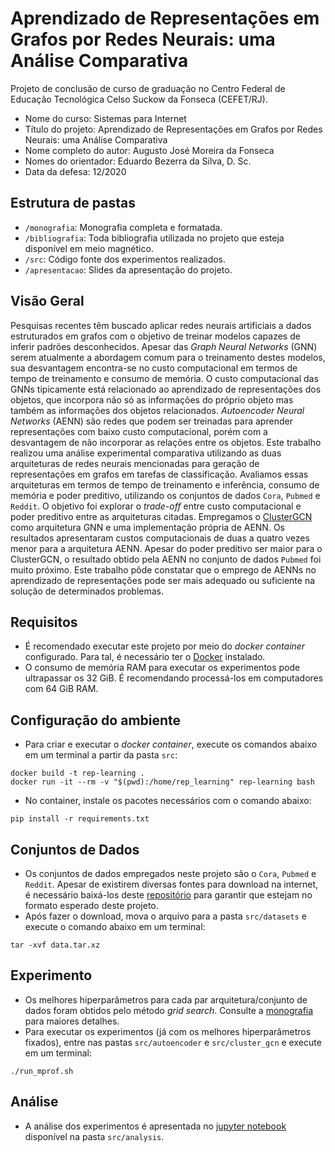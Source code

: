 # Aprendizado de Representações em Grafos por Redes Neurais: uma Análise Comparativa
Projeto de conclusão de curso de graduação no Centro Federal de Educação Tecnológica Celso Suckow da Fonseca (CEFET/RJ).

- Nome do curso: Sistemas para Internet
- Título do projeto: Aprendizado de Representações em Grafos por Redes Neurais: uma Análise Comparativa
- Nome completo do autor: Augusto José Moreira da Fonseca
- Nomes do orientador: Eduardo Bezerra da Silva, D. Sc.
- Data da defesa: 12/2020

## Estrutura de pastas
* `/monografia`: Monografia completa e formatada.
* `/bibliografia`: Toda bibliografia utilizada no projeto que esteja disponível em meio magnético.
* `/src`: Código fonte dos experimentos realizados.
* `/apresentacao`: Slides da apresentação do projeto.

## Visão Geral
Pesquisas recentes têm buscado aplicar redes neurais artificiais a dados estruturados em grafos com o objetivo de treinar modelos capazes de inferir padrões desconhecidos. Apesar das _Graph Neural Networks_ (GNN) serem atualmente a abordagem comum para o treinamento destes modelos, sua desvantagem encontra-se no custo computacional em termos de tempo de treinamento e consumo de memória. O custo computacional das GNNs tipicamente está relacionado ao aprendizado de representações dos objetos, que incorpora não só as informações do próprio objeto mas também as informações dos objetos relacionados. _Autoencoder Neural Networks_ (AENN) são redes que podem ser treinadas para aprender representações com baixo custo computacional, porém com a desvantagem de não incorporar as relações entre os objetos. Este trabalho realizou uma análise experimental comparativa utilizando as duas arquiteturas de redes neurais mencionadas para geração de representações em grafos em tarefas de classificação. Avaliamos essas arquiteturas em termos de tempo de treinamento e inferência, consumo de memória e poder preditivo, utilizando os conjuntos de dados `Cora`, `Pubmed` e `Reddit`. O objetivo foi explorar o _trade-off_ entre custo computacional e poder preditivo entre as arquiteturas citadas. Empregamos o [ClusterGCN](https://github.com/google-research/google-research/tree/master/cluster_gcn) como arquitetura GNN e uma implementação própria de AENN. Os resultados apresentaram custos computacionais de duas a quatro vezes menor para a arquitetura AENN. Apesar do poder preditivo ser maior para o ClusterGCN, o resultado obtido pela AENN no conjunto de dados `Pubmed` foi muito próximo. Este trabalho pôde constatar que o emprego de AENNs no aprendizado de representações pode ser mais adequado ou suficiente na solução de determinados problemas.

## Requisitos
- É recomendado executar este projeto por meio do _docker container_ configurado. Para tal, é necessário ter o [Docker](https://www.docker.com/) instalado.
- O consumo de memória RAM para executar os experimentos pode ultrapassar os 32 GiB. É recomendando processá-los em computadores com 64 GiB RAM.

## Configuração do ambiente
- Para criar e executar o _docker container_, execute os comandos abaixo em um terminal a partir da pasta `src`:

```
docker build -t rep-learning .
docker run -it --rm -v "$(pwd):/home/rep_learning" rep-learning bash
```

- No container, instale os pacotes necessários com o comando abaixo:

```
pip install -r requirements.txt
```

## Conjuntos de Dados
- Os conjuntos de dados empregados neste projeto são o `Cora`, `Pubmed` e `Reddit`. Apesar de existirem diversas fontes para download na internet, é necessário baixá-los deste [repositório](https://drive.google.com/file/d/1nYj0dzFYVvfsaXi294W476L_ptr92dHS/view?usp=sharing) para garantir que estejam no formato esperado deste projeto. 
- Após fazer o download, mova o arquivo para a pasta `src/datasets` e execute o comando abaixo em um terminal:

```
tar -xvf data.tar.xz
```

## Experimento
- Os melhores hiperparâmetros para cada par arquitetura/conjunto de dados foram obtidos pelo método _grid search_. Consulte a [monografia](monografia/monografia.pdf) para maiores detalhes.
- Para executar os experimentos (já com os melhores hiperparâmetros fixados), entre nas pastas `src/autoencoder` e `src/cluster_gcn` e execute em um terminal:

```
./run_mprof.sh
```

## Análise
- A análise dos experimentos é apresentada no [jupyter notebook](src/analysis/analysis.ipynb) disponível na pasta `src/analysis`.
